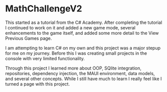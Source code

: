 # MathChallengeV2

This started as a tutorial from the C# Academy.
After completing the tutorial I continued to work on it and added a new game mode, several enhancements to the game itself, and added some more detail
to the View Previous Games page.

I am attempting to learn C# on my own and this project was a major stepup for me on my journey.  Before this I was creating small projects in the console with
very limited functionality.

Through this project I learned more about OOP, SQlite integration, repositories, dependency injection, the MAUI environment, data models, and several other
concepts.  While I still have much to learn I really feel like I turned a page with this project.



